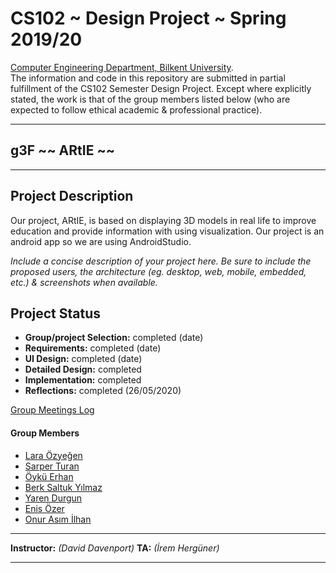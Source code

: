 # CS102 ~ Design Project ~ Spring 2019/20
[Computer Engineering Department, Bilkent University](http://w3.cs.bilkent.edu.tr/en/).  
The information and code in this repository are submitted in partial fulfillment of the CS102 Semester Design Project. Except where explicitly stated, the work is that of the group members listed below (who are expected to follow ethical academic & professional practice).
****
## g3F ~~ ARtIE ~~
****

## Project Description
Our project, ARtIE, is based on displaying 3D models in real life to improve education and provide information with using visualization. Our project is an android app so we are using AndroidStudio.

_Include a concise description of your project here. Be sure to include the proposed users, the architecture (eg. desktop, web, mobile, embedded, etc.) & screenshots when available._
   
## Project Status
+ **Group/project Selection:** completed (date)
+ **Requirements:** completed (date)
+ **UI Design:** completed (date)
+ **Detailed Design:** completed
+ **Implementation:** completed
+ **Reflections:** completed (26/05/2020)

[Group Meetings Log](group/meetingslog.md)
#### Group Members
- [Lara Özyeğen](group/Ozyegen_Lara_log.md)    
- [Sarper Turan](group/Turan_Sarper_log.md)
- [Öykü Erhan](group/Erhan_Oyku_log.md)
- [Berk Saltuk Yılmaz](group/Yılmaz_BerkSaltuk_log.md)
- [Yaren Durgun](group/Durgun_Yaren_log.md)
- [Enis Özer](group/Ozer_Enis_log.md)
- [Onur Asım İlhan](group/Ilhan_OnurAsım_log.md)

****
**Instructor:** _(David Davenport)_   **TA:**  _(İrem Hergüner)_
****



